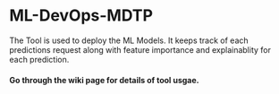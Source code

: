 # ML-DevOps-MDTP
The Tool is used to deploy the ML Models. It keeps track of each predictions request along with feature importance and explainablity for each prediction.

#### Go through the wiki page for details of tool usgae.
